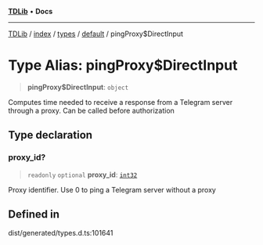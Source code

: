 [**TDLib**](../../../../../../README.md) • **Docs**

***

[TDLib](../../../../../../modules.md) / [index](../../../../../README.md) / [types](../../../README.md) / [default](../README.md) / pingProxy$DirectInput

# Type Alias: pingProxy$DirectInput

> **pingProxy$DirectInput**: `object`

Computes time needed to receive a response from a Telegram server through a proxy. Can be called before authorization

## Type declaration

### proxy\_id?

> `readonly` `optional` **proxy\_id**: [`int32`](int32-1.md)

Proxy identifier. Use 0 to ping a Telegram server without a proxy

## Defined in

dist/generated/types.d.ts:101641
